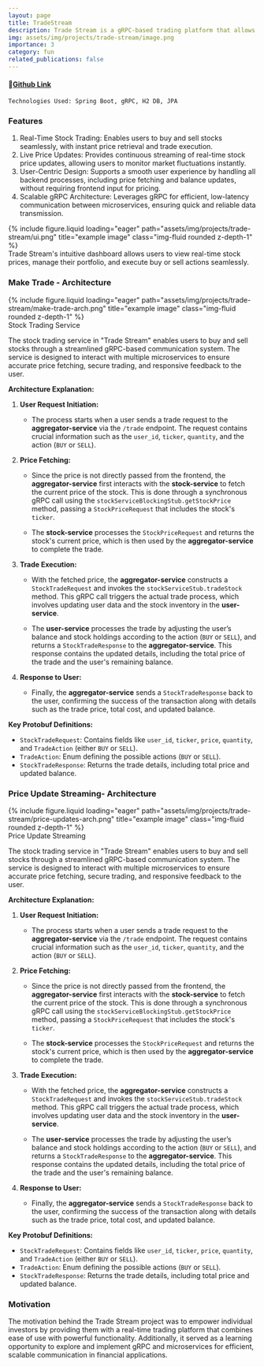 ```yaml
---
layout: page
title: TradeStream
description: Trade Stream is a gRPC-based trading platform that allows users to execute stock trades and receive real-time price updates with high efficiency and low latency.
img: assets/img/projects/trade-stream/image.png
importance: 3
category: fun
related_publications: false
---
```


#### 🔗[Github Link](https://github.com/deepjyotk/trade-stream)

    Technologies Used: Spring Boot, gRPC, H2 DB, JPA

### Features

1. Real-Time Stock Trading: Enables users to buy and sell stocks seamlessly, with instant price retrieval and trade execution.
2. Live Price Updates: Provides continuous streaming of real-time stock price updates, allowing users to monitor market fluctuations instantly.
3. User-Centric Design: Supports a smooth user experience by handling all backend processes, including price fetching and balance updates, without requiring frontend input for pricing.
4. Scalable gRPC Architecture: Leverages gRPC for efficient, low-latency communication between microservices, ensuring quick and reliable data transmission.
<div class="row">
    <div class="col-sm-12">
        {% include figure.liquid loading="eager" path="assets/img/projects/trade-stream/ui.png" title="example image" class="img-fluid rounded z-depth-1" %}
    </div>
</div>
<div class="caption">
Trade Stream's intuitive dashboard allows users to view real-time stock prices, manage their portfolio, and execute buy or sell actions seamlessly.
</div>

### Make Trade - Architecture

<div class="row">
    <div class="col-sm mt-3 mt-md-0">
        {% include figure.liquid loading="eager" path="assets/img/projects/trade-stream/make-trade-arch.png" title="example image" class="img-fluid rounded z-depth-1" %}
    </div>
</div>
<div class="caption">
    Stock Trading Service
</div>

The stock trading service in "Trade Stream" enables users to buy and sell stocks through a streamlined gRPC-based communication system. The service is designed to interact with multiple microservices to ensure accurate price fetching, secure trading, and responsive feedback to the user.

**Architecture Explanation:**

1. **User Request Initiation:**

   - The process starts when a user sends a trade request to the **aggregator-service** via the `/trade` endpoint. The request contains crucial information such as the `user_id`, `ticker`, `quantity`, and the action (`BUY` or `SELL`).

2. **Price Fetching:**

   - Since the price is not directly passed from the frontend, the **aggregator-service** first interacts with the **stock-service** to fetch the current price of the stock. This is done through a synchronous gRPC call using the `stockServiceBlockingStub.getStockPrice` method, passing a `StockPriceRequest` that includes the stock's `ticker`.

   - The **stock-service** processes the `StockPriceRequest` and returns the stock's current price, which is then used by the **aggregator-service** to complete the trade.

3. **Trade Execution:**

   - With the fetched price, the **aggregator-service** constructs a `StockTradeRequest` and invokes the `stockServiceStub.tradeStock` method. This gRPC call triggers the actual trade process, which involves updating user data and the stock inventory in the **user-service**.

   - The **user-service** processes the trade by adjusting the user’s balance and stock holdings according to the action (`BUY` or `SELL`), and returns a `StockTradeResponse` to the **aggregator-service**. This response contains the updated details, including the total price of the trade and the user's remaining balance.

4. **Response to User:**
   - Finally, the **aggregator-service** sends a `StockTradeResponse` back to the user, confirming the success of the transaction along with details such as the trade price, total cost, and updated balance.

**Key Protobuf Definitions:**

- `StockTradeRequest`: Contains fields like `user_id`, `ticker`, `price`, `quantity`, and `TradeAction` (either `BUY` or `SELL`).
- `TradeAction`: Enum defining the possible actions (`BUY` or `SELL`).
- `StockTradeResponse`: Returns the trade details, including total price and updated balance.

### Price Update Streaming- Architecture

<div class="row">
    <div class="col-sm mt-3 mt-md-0">
        {% include figure.liquid loading="eager" path="assets/img/projects/trade-stream/price-updates-arch.png" title="example image" class="img-fluid rounded z-depth-1" %}
    </div>
</div>
<div class="caption">
    Price Update Streaming
</div>

The stock trading service in "Trade Stream" enables users to buy and sell stocks through a streamlined gRPC-based communication system. The service is designed to interact with multiple microservices to ensure accurate price fetching, secure trading, and responsive feedback to the user.

**Architecture Explanation:**

1. **User Request Initiation:**

   - The process starts when a user sends a trade request to the **aggregator-service** via the `/trade` endpoint. The request contains crucial information such as the `user_id`, `ticker`, `quantity`, and the action (`BUY` or `SELL`).

2. **Price Fetching:**

   - Since the price is not directly passed from the frontend, the **aggregator-service** first interacts with the **stock-service** to fetch the current price of the stock. This is done through a synchronous gRPC call using the `stockServiceBlockingStub.getStockPrice` method, passing a `StockPriceRequest` that includes the stock's `ticker`.

   - The **stock-service** processes the `StockPriceRequest` and returns the stock's current price, which is then used by the **aggregator-service** to complete the trade.

3. **Trade Execution:**

   - With the fetched price, the **aggregator-service** constructs a `StockTradeRequest` and invokes the `stockServiceStub.tradeStock` method. This gRPC call triggers the actual trade process, which involves updating user data and the stock inventory in the **user-service**.

   - The **user-service** processes the trade by adjusting the user’s balance and stock holdings according to the action (`BUY` or `SELL`), and returns a `StockTradeResponse` to the **aggregator-service**. This response contains the updated details, including the total price of the trade and the user's remaining balance.

4. **Response to User:**
   - Finally, the **aggregator-service** sends a `StockTradeResponse` back to the user, confirming the success of the transaction along with details such as the trade price, total cost, and updated balance.

**Key Protobuf Definitions:**

- `StockTradeRequest`: Contains fields like `user_id`, `ticker`, `price`, `quantity`, and `TradeAction` (either `BUY` or `SELL`).
- `TradeAction`: Enum defining the possible actions (`BUY` or `SELL`).
- `StockTradeResponse`: Returns the trade details, including total price and updated balance.

### Motivation

The motivation behind the Trade Stream project was to empower individual investors by providing them with a real-time trading platform that combines ease of use with powerful functionality. Additionally, it served as a learning opportunity to explore and implement gRPC and microservices for efficient, scalable communication in financial applications.
